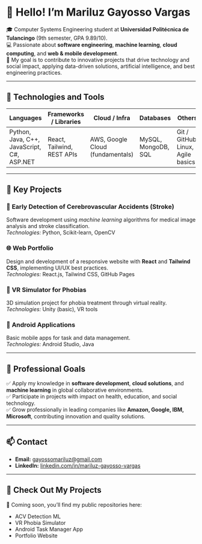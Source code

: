 # 👋 Hello! I’m Mariluz Gayosso Vargas

🎓 Computer Systems Engineering student at **Universidad Politécnica de Tulancingo** (9th semester, GPA 9.89/10).  
💻 Passionate about **software engineering**, **machine learning**, **cloud computing**, and **web & mobile development**.  
🌟 My goal is to contribute to innovative projects that drive technology and social impact, applying data-driven solutions, artificial intelligence, and best engineering practices.

---

## 🚀 Technologies and Tools

| Languages | Frameworks / Libraries | Cloud / Infra | Databases | Others |
|------------|------------------------|---------------|-----------|--------|
| Python, Java, C++, JavaScript, C#, ASP.NET | React, Tailwind, REST APIs | AWS, Google Cloud (fundamentals) | MySQL, MongoDB, SQL | Git / GitHub, Linux, Agile basics |

---

## 💼 Key Projects

### 🧠 **Early Detection of Cerebrovascular Accidents (Stroke)**  
Software development using *machine learning* algorithms for medical image analysis and stroke classification.  
*Technologies:* Python, Scikit-learn, OpenCV  

### 🌐 **Web Portfolio**  
Design and development of a responsive website with **React** and **Tailwind CSS**, implementing UI/UX best practices.  
*Technologies:* React.js, Tailwind CSS, GitHub Pages  

### 🤖 **VR Simulator for Phobias**  
3D simulation project for phobia treatment through virtual reality.  
*Technologies:* Unity (basic), VR tools  

### 📱 **Android Applications**  
Basic mobile apps for task and data management.  
*Technologies:* Android Studio, Java  

---

## 🎯 Professional Goals

✅ Apply my knowledge in **software development**, **cloud solutions**, and **machine learning** in global collaborative environments.  
✅ Participate in projects with impact on health, education, and social technology.  
✅ Grow professionally in leading companies like **Amazon, Google, IBM, Microsoft**, contributing innovation and quality solutions.  

---

## 📫 Contact

- **Email:** [gayossomariluz@gmail.com](mailto:gayossomariluz@gmail.com)  
- **LinkedIn:** [linkedin.com/in/mariluz-gayosso-vargas](https://www.linkedin.com/in/mariluz-gayosso-vargas)  

---

## 🌟 Check Out My Projects

📌 Coming soon, you’ll find my public repositories here:  
- ACV Detection ML  
- VR Phobia Simulator  
- Android Task Manager App  
- Portfolio Website  

